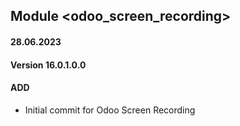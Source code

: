 ## Module <odoo_screen_recording>

#### 28.06.2023
#### Version 16.0.1.0.0
#### ADD
- Initial commit for Odoo Screen Recording